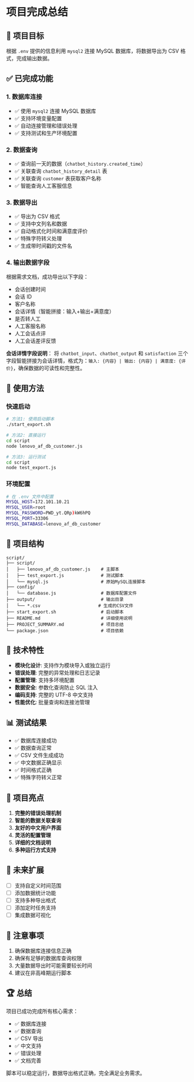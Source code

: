 # 项目完成总结

## 🎯 项目目标

根据 `.env` 提供的信息利用 `mysql2` 连接 MySQL 数据库，将数据导出为 CSV 格式，完成输出数据。

## ✅ 已完成功能

### 1. 数据库连接

- ✅ 使用 `mysql2` 连接 MySQL 数据库
- ✅ 支持环境变量配置
- ✅ 自动连接管理和错误处理
- ✅ 支持测试和生产环境配置

### 2. 数据查询

- ✅ 查询前一天的数据（`chatbot_history.created_time`）
- ✅ 关联查询 `chatbot_history_detail` 表
- ✅ 关联查询 `customer` 表获取客户名称
- ✅ 智能查询人工客服信息

### 3. 数据导出

- ✅ 导出为 CSV 格式
- ✅ 支持中文列名和数据
- ✅ 自动格式化时间和满意度评价
- ✅ 特殊字符转义处理
- ✅ 生成带时间戳的文件名

### 4. 输出数据字段

根据需求文档，成功导出以下字段：

- 会话创建时间
- 会话 ID
- 客户名称
- 会话详情（智能拼接：输入+输出+满意度）
- 是否转人工
- 人工客服名称
- 人工会话点评
- 人工会话差评反馈

**会话详情字段说明**：
将 `chatbot_input`、`chatbot_output` 和 `satisfaction` 三个字段智能拼接为会话详情，格式为：`输入: {内容} | 输出: {内容} | 满意度: {评价}`，确保数据的可读性和完整性。

## 🚀 使用方法

### 快速启动

```bash
# 方法1: 使用启动脚本
./start_export.sh

# 方法2: 直接运行
cd script
node lenovo_af_db_customer.js

# 方法3: 运行测试
cd script
node test_export.js
```

### 环境配置

```bash
# 在 .env 文件中配置
MYSQL_HOST=172.101.10.21
MYSQL_USER=root
MYSQL_PASSWORD=PWD_yt.QRp)kW6hPQ
MYSQL_PORT=33306
MYSQL_DATABASE=lenovo_af_db_customer
```

## 📁 项目结构

```
script/
├── script/
│   ├── lenovo_af_db_customer.js    # 主脚本
│   ├── test_export.js              # 测试脚本
│   └── mysql.js                    # 原始MySQL连接脚本
├── config/
│   └── database.js                 # 数据库配置文件
├── output/                         # 输出目录
│   └── *.csv                      # 生成的CSV文件
├── start_export.sh                 # 启动脚本
├── README.md                       # 详细使用说明
├── PROJECT_SUMMARY.md              # 项目总结
└── package.json                    # 项目依赖
```

## 🔧 技术特性

- **模块化设计**: 支持作为模块导入或独立运行
- **错误处理**: 完整的异常处理和日志记录
- **配置管理**: 支持多环境配置
- **数据安全**: 参数化查询防止 SQL 注入
- **编码支持**: 完整的 UTF-8 中文支持
- **性能优化**: 批量查询和连接池管理

## 📊 测试结果

- ✅ 数据库连接成功
- ✅ 数据查询正常
- ✅ CSV 文件生成成功
- ✅ 中文数据正确显示
- ✅ 时间格式正确
- ✅ 特殊字符转义正常

## 🎉 项目亮点

1. **完整的错误处理机制**
2. **智能的数据关联查询**
3. **友好的中文用户界面**
4. **灵活的配置管理**
5. **详细的文档说明**
6. **多种运行方式支持**

## 🔮 未来扩展

- [ ] 支持自定义时间范围
- [ ] 添加数据统计功能
- [ ] 支持多种导出格式
- [ ] 添加定时任务支持
- [ ] 集成数据可视化

## 📝 注意事项

1. 确保数据库连接信息正确
2. 确保有足够的数据库查询权限
3. 大量数据导出时可能需要较长时间
4. 建议在非高峰期运行脚本

## 🏆 总结

项目已成功完成所有核心需求：

- ✅ 数据库连接
- ✅ 数据查询
- ✅ CSV 导出
- ✅ 中文支持
- ✅ 错误处理
- ✅ 文档完善

脚本可以稳定运行，数据导出格式正确，完全满足业务需求。
